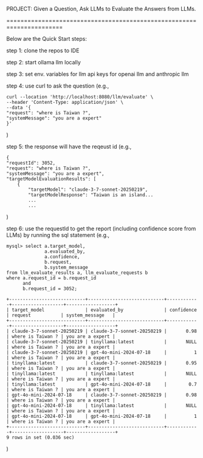 PROJECT: Given a Question, Ask LLMs to Evaluate the Answers from LLMs.

======================================================================

Below are the Quick Start steps:

step 1: clone the repos to IDE

step 2: start ollama llm locally

step 3: set env. variables for llm api keys for openai llm and anthropic llm

step 4: use curl to ask the question (e.g., 

    curl --location 'http://localhost:8080/llm/evaluate' \
    --header 'Content-Type: application/json' \
    --data '{
    "request": "where is Taiwan ?",
    "systemMessage": "you are a expert"
    }'

)

step 5: the response will have the reqeust id (e.g.,

    {
    "requestId": 3052,
    "request": "where is Taiwan ?",
    "systemMessage": "you are a expert",
    "targetModelEvaluationResults": [
        {
            "targetModel": "claude-3-7-sonnet-20250219",
            "targetModelResponse": "Taiwan is an island...
            ...
            ...

)

step 6: use the requestId to get the report (including confidence score from LLMs) by running the sql statement (e.g., 

    mysql> select a.target_model, 
                  a.evaluated_by, 
                  a.confidence, 
                  b.request, 
                  b.system_message 
    from llm_evaluate_results a, llm_evaluate_requests b
    where a.request_id = b.request_id 
          and 
          b.request_id = 3052;

    +----------------------------+----------------------------+------------+-------------------+------------------+
    | target_model               | evaluated_by               | confidence | request           | system_message   |
    +----------------------------+----------------------------+------------+-------------------+------------------+
    | claude-3-7-sonnet-20250219 | claude-3-7-sonnet-20250219 |       0.98 | where is Taiwan ? | you are a expert |
    | claude-3-7-sonnet-20250219 | tinyllama:latest           |       NULL | where is Taiwan ? | you are a expert |
    | claude-3-7-sonnet-20250219 | gpt-4o-mini-2024-07-18     |          1 | where is Taiwan ? | you are a expert |
    | tinyllama:latest           | claude-3-7-sonnet-20250219 |       0.95 | where is Taiwan ? | you are a expert |
    | tinyllama:latest           | tinyllama:latest           |       NULL | where is Taiwan ? | you are a expert |
    | tinyllama:latest           | gpt-4o-mini-2024-07-18     |        0.7 | where is Taiwan ? | you are a expert |
    | gpt-4o-mini-2024-07-18     | claude-3-7-sonnet-20250219 |       0.98 | where is Taiwan ? | you are a expert |
    | gpt-4o-mini-2024-07-18     | tinyllama:latest           |       NULL | where is Taiwan ? | you are a expert |
    | gpt-4o-mini-2024-07-18     | gpt-4o-mini-2024-07-18     |          1 | where is Taiwan ? | you are a expert |
    +----------------------------+----------------------------+------------+-------------------+------------------+
    9 rows in set (0.036 sec)

)
